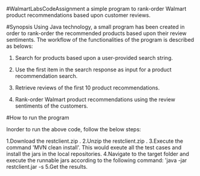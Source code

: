 #WalmartLabsCodeAssignment
a simple program to rank-order Walmart product recommendations based upon customer reviews.

#Synopsis
Using Java technology, a small program has been created in order to rank-order the recommended products based upon their review sentiments. The workflow of the functionalities of the program is described as belows:
   1. <p>Search for products based upon a user-provided search string.</p>
   2. <p>Use the first item in the search response as input for a product recommendation search.</p>
   3. <p>Retrieve reviews of the first 10 product recommendations.</p>
   4. <p>Rank-order Walmart product recommendations using the review sentiments of the customers.</p>
  
#How to run the program
<p>Inorder to run the above code, follow the below steps:</p>
    1.Download the restclient.zip .
    2.Unzip the restclient.zip .
    3.Execute the command 'MVN clean install'. This would exeute all the test cases and install the jars in the local repositories.
    4.Navigate to the target folder and execute the runnable jars according to the following command: 'java -jar restclient.jar -s <watch>
    5.Get the results.

